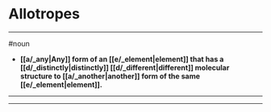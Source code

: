 # Allotropes
---
#noun
- **[[a/_any|Any]] form of an [[e/_element|element]] that has a [[d/_distinctly|distinctly]] [[d/_different|different]] molecular structure to [[a/_another|another]] form of the same [[e/_element|element]].**
---
---
